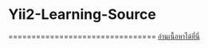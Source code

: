 
# Yii2-Learning-Source
================================
[อ่านเนื้อหาได้ที่นี่](https://github.com/dimpled/Yii2-Learning)
